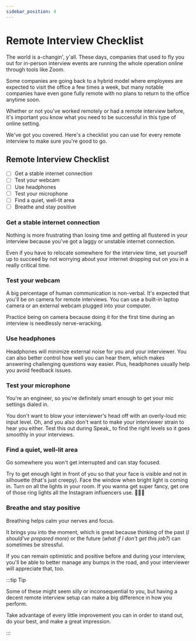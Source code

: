```yaml
---
sidebar_position: 4
---
```


# Remote Interview Checklist

The world is a-changin', y'all. These days, companies that used to fly you out for in-person interview events are running the whole operation online through tools like Zoom.

Some companies are going back to a hybrid model where employees are expected to visit the office a few times a week, but many notable companies have even gone fully remote with no plans to return to the office anytime soon.

Whether or not you've worked remotely or had a remote interview before, it's important you know what you need to be successful in this type of online setting.

We've got you covered. Here's a checklist you can use for every remote interview to make sure you're good to go.

## Remote Interview Checklist

- [ ] Get a stable internet connection
- [ ] Test your webcam
- [ ] Use headphones
- [ ] Test your microphone
- [ ] Find a quiet, well-lit area
- [ ] Breathe and stay positive

### Get a stable internet connection

Nothing is more frustrating than losing time and getting all flustered in your interview because you've got a laggy or unstable internet connection.

Even if you have to relocate somewhere for the interview time, set yourself up to succeed by not worrying about your internet dropping out on you in a really critical time.

### Test your webcam

A big percentage of human communication is non-verbal. It's expected that you'll be on camera for remote interviews. You can use a built-in laptop camera or an external webcam plugged into your computer.

Practice being on camera because doing it for the first time during an interview is needlessly nerve-wracking.

### Use headphones

Headphones will minimize external noise for you and your interviewer. You can also better control how well you can hear them, which makes answering challenging questions way easier. Plus, headphones usually help you avoid feedback issues.

### Test your microphone

You're an engineer, so you're definitely smart enough to get your mic settings dialed in.

You don't want to blow your interviewer's head off with an overly-loud mic input level. Oh, and you also don't want to make your interviewer strain to hear you either. Test this out during Speak\_ to find the right levels so it goes smoothly in your interviews.

### Find a quiet, well-lit area

Go somewhere you won't get interrupted and can stay focused.

Try to get enough light in front of you so that your face is visible and not in silhouette (that's just creepy). Face the window when bright light is coming in. Turn on all the lights in your room. If you wanna get super fancy, get one of those ring lights all the Instagram influencers use. 💁🏽‍♀️

### Breathe and stay positive

Breathing helps calm your nerves and focus.

It brings you into the moment, which is great because thinking of the past (_I should've prepared more_) or the future (_what if I don't get this job?_) can sometimes be stressful.

If you can remain optimistic and positive before and during your interview, you'll be able to better manage any bumps in the road, and your interviewer will appreciate that, too.

:::tip Tip

Some of these might seem silly or inconsequential to you, but having a decent remote interview setup can make a big difference in how you perform.

Take advantage of every little improvement you can in order to stand out, do your best, and make a great impression.

:::
